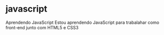 # javascript
Aprendendo JavaScript
Estou aprendendo JavaScript para trabalahar como front-end  junto com HTML5 e CSS3
